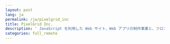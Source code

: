 ```yaml
---
layout: post
lang: ja
permalink: /ja/pixelgrid_inc
title: PixelGrid Inc.
description: ' JavaScript を利用した Web サイト、Web アプリの制作事業と、フロントエンド情報配信サービスCodeGridの開発・運営。 '
categories: full_remote
---
```


